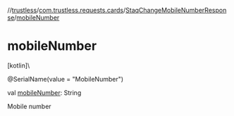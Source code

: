 //[trustless](../../../index.md)/[com.trustless.requests.cards](../index.md)/[StaqChangeMobileNumberResponse](index.md)/[mobileNumber](mobile-number.md)

# mobileNumber

[kotlin]\

@SerialName(value = &quot;MobileNumber&quot;)

val [mobileNumber](mobile-number.md): String

Mobile number
